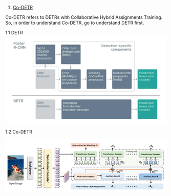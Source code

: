 

1. [Co-DETR](https://github.com/Sense-X/Co-DETR)

Co-DETR refers to DETRs with Collaborative Hybrid Assignments Training. So, in order to understand Co-DETR, go to understand DETR first.

1.1 DETR
![Alt text](images/2_rcnn_detr.png)

1.2 Co-DETR

![Alt text](images/fig1_codetr_framework.png)
